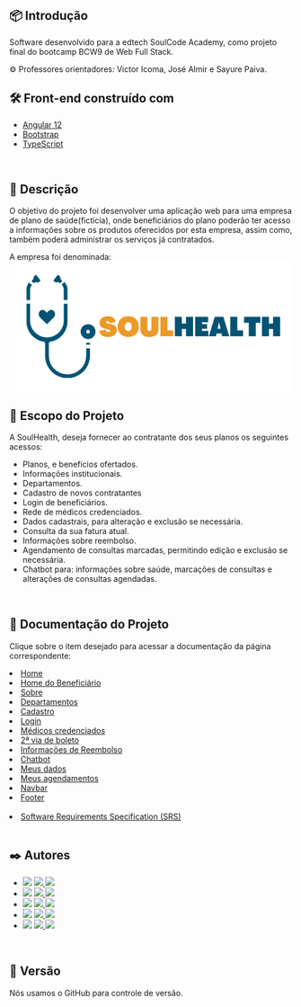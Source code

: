 ## 📦 Introdução

Software desenvolvido para a edtech SoulCode Academy, como projeto final do bootcamp BCW9 de Web Full Stack.

 ⚙️ Professores orientadores: Victor Icoma, José Almir e Sayure Paiva.
<br />

## 🛠️ Front-end construído com

- [Angular 12](https://angular.io/)
- [Bootstrap](https://getbootstrap.com/docs/5.1/getting-started/introduction/)
- [TypeScript](https://www.typescriptlang.org/)

<br />

## 🚀 Descrição

<p>O objetivo do projeto foi desenvolver uma aplicação web para uma empresa de plano de saúde(fictícia), onde beneficiários do plano poderão ter acesso a informações sobre os produtos oferecidos por esta empresa, assim como, também poderá administrar os serviços já contratados.</p>
A empresa foi denominada:

<img align="center" src="/documentation/assets/logoPrincipalFinal_corte.png">

<br />

## 📌 Escopo do Projeto

A SoulHealth, deseja fornecer ao contratante dos seus planos os seguintes acessos:

<ul>
<li>Planos, e benefícios ofertados.</li>
<li>Informações institucionais.</li>
<li>Departamentos.</li></li>
<li>Cadastro de novos contratantes</li>
<li>Login de beneficiários.</li>
<li>Rede de médicos credenciados.</li>
<li>Dados cadastrais, para alteração e exclusão se necessária.</li>
<li>Consulta da sua fatura atual.</li>
<li>Informações sobre reembolso.</li>
<li>Agendamento de consultas marcadas, permitindo edição e exclusão se necessária.</li>
<li>Chatbot para: informações sobre saúde, marcações de consultas e alterações de consultas agendadas.</li>
</ul>
<br />

## 📄 Documentação do Projeto

Clique sobre o item desejado para acessar a documentação da página correspondente:

<li><a href="/documentation/HOME_PRINCIPAL.md">Home</a></li>

<li><a href="/documentation/HOME_BENEFICIARIO.md">Home do Beneficiário</a></li>

<li><a href="/documentation/SOBRE_INSTITUCIONAL.md">Sobre</a></li>

<li><a href="/documentation/DEPARTAMENTOS.md">Departamentos</a></li>

<li><a href="/documentation/CADASTRO.md">Cadastro</a></li>

<li><a href="/documentation/LOGIN.md">Login</a></li>

<li><a href="/documentation/MED_CREDENCIADOS.md">Médicos credenciados</a></li>

<li><a href="/documentation/BOLETO.md">2ª via de boleto</a></li>

<li><a href="/documentation/REEMBOLSO.md">Informações de Reembolso</a></li>

<li><a href="/documentation/CHATBOT.md">Chatbot</a></li>

<li><a href="/documentation/MEUS_DADOS.md">Meus dados</a></li>

<li><a href="/documentation/MEUS_AGENDAMENTOS.md">Meus agendamentos</a></li>

<li><a href="/documentation/NAVBAR.md">Navbar</a></li>

<li><a href="/documentation/FOOTER.md">Footer</a></li>
<br />

<li><a href="/documentation/SPEC.md"> Software Requirements Specification (SRS)</a></li>

</ul>

<br />


## ✒️ Autores

 <ul>
    <!-- Bruno Oliveira -->
    <li>
      <img src="https://img.shields.io/badge/dev-Bruno%20Oliveira-blueviolet">
      <a href="https://github.com/BrunodevOliveira">
        <img src="https://img.shields.io/badge/GitHub-100000?&logo=github&logoColor=white">
      </a>
      <a href="https://www.linkedin.com/in/brunodevoliveira/">
        <img src="https://img.shields.io/badge/LinkedIn-0077B5?&logo=linkedin&logoColor=white">
      </a>
    </li>
    <!-- CamiMSilva -->
    <li>
      <img src="https://img.shields.io/badge/dev-Camila%20Silva-blueviolet">
      <a href="https://github.com/CamiMSilva">
        <img src="https://img.shields.io/badge/GitHub-100000?&logo=github&logoColor=white">
      </a>
      <a href="https://www.linkedin.com/in/CamiSilvaDev/">
        <img src="https://img.shields.io/badge/LinkedIn-0077B5?&logo=linkedin&logoColor=white">
      </a>
    </li>
        <!-- Jaqueline Rodrigues  -->
    <li>
      <img src="https://img.shields.io/badge/dev-Jaqueline%20Rodrigues-blueviolet">
      <a href="https://github.com/agorasoudev">
        <img src="https://img.shields.io/badge/GitHub-100000?&logo=github&logoColor=white">
      </a>
      <a href="https://www.linkedin.com/in/jaquelinefcrodrigues/">
        <img src="https://img.shields.io/badge/LinkedIn-0077B5?&logo=linkedin&logoColor=white">
      </a>
    </li>
    <!-- Lucélia Batista -->
    <li>
      <img src="https://img.shields.io/badge/dev-Lucélia%20Batista-blueviolet">
      <a href="https://github.com/Luceliabatista">
        <img src="https://img.shields.io/badge/GitHub-100000?&logo=github&logoColor=white">
      </a>
      <a href="https://www.linkedin.com/in/luceliabatista/">
        <img src="https://img.shields.io/badge/LinkedIn-0077B5?&logo=linkedin&logoColor=white">
      </a>
    </li>
    <!-- Silas Sousa -->
    <li>
      <img src="https://img.shields.io/badge/dev-Silas%20Sousa-blueviolet">
      <a href="https://github.com/SilasSousadeJesus">
        <img src="https://img.shields.io/badge/GitHub-100000?&logo=github&logoColor=white">
      </a>
      <a href="https://www.linkedin.com/in/SilasSousadeJesus">
        <img src="https://img.shields.io/badge/LinkedIn-0077B5?&logo=linkedin&logoColor=white">
      </a>
    </li>

  </ul>
<br />

## 📌 Versão

Nós usamos o GitHub para controle de versão.
